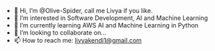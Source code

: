 - 👋 Hi, I’m @Olive-Spider, call me Livya if you like.
- 👀 I’m interested in Software Development, AI and Machine Learning
- 🌱 I’m currently learning AWS AI and Machine Learning in Python
- 💞️ I’m looking to collaborate on...
- 📫 How to reach me: livyakendi1@gmail.com

<!---
Olive-Spider/Olive-Spider is a ✨ special ✨ repository because its `README.md` (this file) appears on your GitHub profile.
You can click the Preview link to take a look at your changes.
--->
